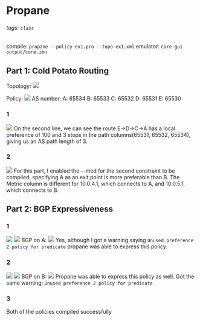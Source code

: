 # Propane
###### tags: `class`

compile: `propane --policy ex1.pro --topo ex1.xml`
emulator: `core-gui output/core.imn`

## Part 1: Cold Potato Routing
Topology:
![](https://i.imgur.com/7aplJdo.png)

Policy:
![](https://i.imgur.com/pxZxliz.png)
AS number:
A: 65534
B: 65533
C: 65532
D: 65531
E: 65530
### 1
![](https://i.imgur.com/QwcCsrP.png)
On the second line, we can see the route E->D->C->A has a local preference of 100 and 3 stops in the path columns(65531, 65532, 65534), giving us an AS path length of 3.

### 2
![](https://i.imgur.com/BtkeggT.png)
For this part, I enabled the --med for the second constraint to be compiled, specifying A as an exit point is more preferable than B. The Metric column is different for 10.0.4.1, which connects to A, and 10.0.5.1, which connects to B.

## Part 2: BGP Expressiveness
### 1
![](https://i.imgur.com/r2VdQvG.png)
![](https://i.imgur.com/PzRvuMX.png)
BGP on A:
![](https://i.imgur.com/9Mp1PSC.png)
Yes, although I got a warning saying `Unused preference 2 policy for predicate` propane was able to express this policy.
### 2
![](https://i.imgur.com/r2VdQvG.png)
![](https://i.imgur.com/zuEonmR.png)
BGP on B:
![](https://i.imgur.com/kRjZxgf.png)
Propane was able to express this policy as well. Got the same warning: `Unused preference 2 policy for predicate`
### 3
Both of the policies compiled successfully